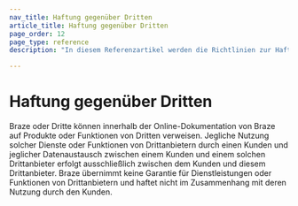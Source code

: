 ```yaml
---
nav_title: Haftung gegenüber Dritten
article_title: Haftung gegenüber Dritten
page_order: 12
page_type: reference
description: "In diesem Referenzartikel werden die Richtlinien zur Haftung von Braze in Bezug auf seine angeschlossenen Drittparteien erläutert."

---
```


<!--
Warning! Don't make any changes to this document without approval from the legal department.
-->

# Haftung gegenüber Dritten

Braze oder Dritte können innerhalb der Online-Dokumentation von Braze auf Produkte oder Funktionen von Dritten verweisen.  Jegliche Nutzung solcher Dienste oder Funktionen von Drittanbietern durch einen Kunden und jeglicher Datenaustausch zwischen einem Kunden und einem solchen Drittanbieter erfolgt ausschließlich zwischen dem Kunden und diesem Drittanbieter.  Braze übernimmt keine Garantie für Dienstleistungen oder Funktionen von Drittanbietern und haftet nicht im Zusammenhang mit deren Nutzung durch den Kunden.
